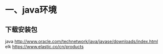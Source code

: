 # 一、java环境

## 下载安装包

java   http://www.oracle.com/technetwork/java/javase/downloads/index.html 
elk    https://www.elastic.co/cn/products 

